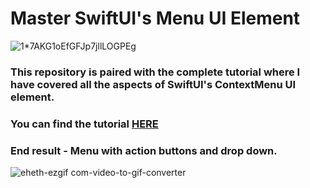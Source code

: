 # Master SwiftUI's Menu UI Element

![1*7AKG1oEfGFJp7jllLOGPEg](https://github.com/AisultanAskarov/SwiftUI-Menu-Tutorial/assets/36818367/f42b183b-a9ea-46ac-8373-b0ce41f92328)

### This repository is paired with the complete tutorial where I have covered all the aspects of SwiftUI's ContextMenu UI element.

### You can find the tutorial [HERE](//medium.com/@aisultan.askarov/mastering-swiftuis-menu-tips-and-tricks-for-next-level-ios-development-primaryaction-ios-15-16-6b4b7cb86ebb)

### End result - Menu with action buttons and drop down.

![eheth-ezgif com-video-to-gif-converter](https://github.com/AisultanAskarov/SwiftUI-Menu-Tutorial/assets/36818367/140d9349-9df1-4267-8dfa-35e453892fee)
